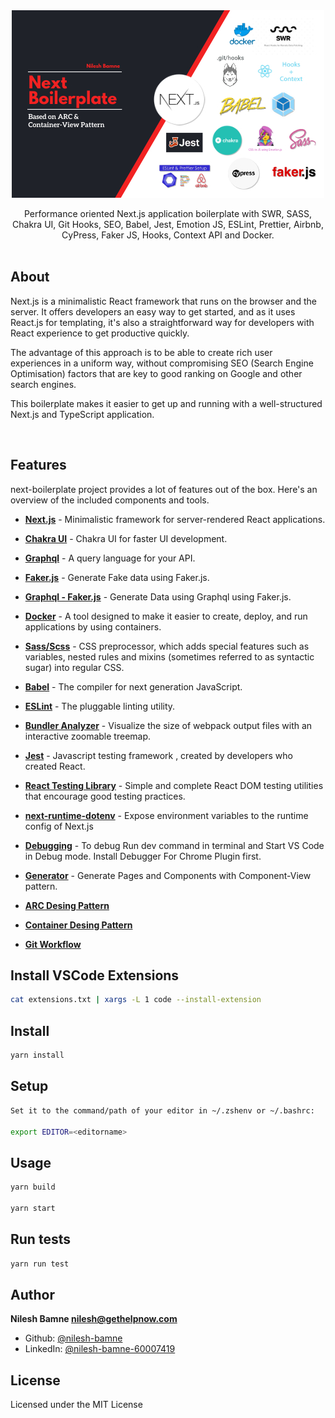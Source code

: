 <div align="center" >
<img src="banner.jpg" alt="Performance oriented Next.js application boilerplate with Redux, Typescript, Express.js and Sass." align="center" />
</div>

<br/>
<div align="center">Performance oriented Next.js application boilerplate with SWR, SASS, Chakra UI, Git Hooks, SEO, Babel, Jest, Emotion JS, ESLint, Prettier, Airbnb, CyPress, Faker JS, Hooks, Context API and Docker.</div>
<br/>

## About

Next.js is a minimalistic React framework that runs on the browser and the server. It offers developers an easy way to get started, and as it uses React.js for templating, it's also a straightforward way for developers with React experience to get productive quickly.

The advantage of this approach is to be able to create rich user experiences in a uniform way, without compromising SEO (Search Engine Optimisation) factors that are key to good ranking on Google and other search engines.

This boilerplate makes it easier to get up and running with a well-structured Next.js and TypeScript application.

<br/>

## Features

next-boilerplate project provides a lot of features out of the box. Here's an overview of the included components and tools.

- <a href="https://nextjs.org/">**Next.js**</a> - Minimalistic framework for server-rendered React applications.
- <a href="https://chakra-ui.com/">**Chakra UI**</a> - Chakra UI for faster UI development.
- <a href="https://graphql.org/">**Graphql**</a> - A query language for your API.
  <br/>
- <a href="https://github.com/marak/Faker.js/">**Faker.js**</a> - Generate Fake data using Faker.js.
  <br/>
- <a href="">**Graphql - Faker.js**</a> - Generate Data using Graphql using Faker.js.
  <br/>
- <a href="">**Docker**</a> - A tool designed to make it easier to create, deploy, and run applications by using containers.
- <a href="">**Sass/Scss**</a> - CSS preprocessor, which adds special features such as variables, nested rules and mixins (sometimes referred to as syntactic sugar) into regular CSS.
- <a href="">**Babel**</a> - The compiler for next generation JavaScript.
- <a href="">**ESLint**</a> - The pluggable linting utility.
- <a href="">**Bundler Analyzer**</a> - Visualize the size of webpack output files with an interactive zoomable treemap.
- <a href="">**Jest**</a> - Javascript testing framework , created by developers who created React.
- <a href="">**React Testing Library**</a> - Simple and complete React DOM testing utilities that encourage good testing practices.
- <a href="">**next-runtime-dotenv**</a> - Expose environment variables to the runtime config of Next.js
- <a href="">**Debugging**</a> - To debug Run dev command in terminal and Start VS Code in Debug mode. Install Debugger For Chrome Plugin first.
- <a href="https://medium.com/@robertsavian/generate-template-files-with-ease-19b320615359">**Generator**</a> - Generate Pages and Components with Component-View pattern.
  <br/>
- <a href="https://blog.maddevs.io/best-architecture-for-the-react-project-149b377b379d">**ARC Desing Pattern**</a>
- <a href="https://medium.com/@dan_abramov/smart-and-dumb-components-7ca2f9a7c7d0">**Container Desing Pattern**</a>

- <a href="https://youtu.be/Lj_jAFwofLs">**Git Workflow**</a>

## Install VSCode Extensions

```sh
cat extensions.txt | xargs -L 1 code --install-extension
```

## Install

```sh
yarn install
```

## Setup

```sh
Set it to the command/path of your editor in ~/.zshenv or ~/.bashrc:

export EDITOR=<editorname>
```

## Usage

```sh
yarn build

yarn start
```

## Run tests

```sh
yarn run test
```

## Author

**Nilesh Bamne <nilesh@gethelpnow.com>**

- Github: [@nilesh-bamne](https://github.com/nilesh-bamne)
- LinkedIn: [@nilesh-bamne-60007419](https://linkedin.com/in/nilesh-bamne-60007419)

## License

Licensed under the MIT License
